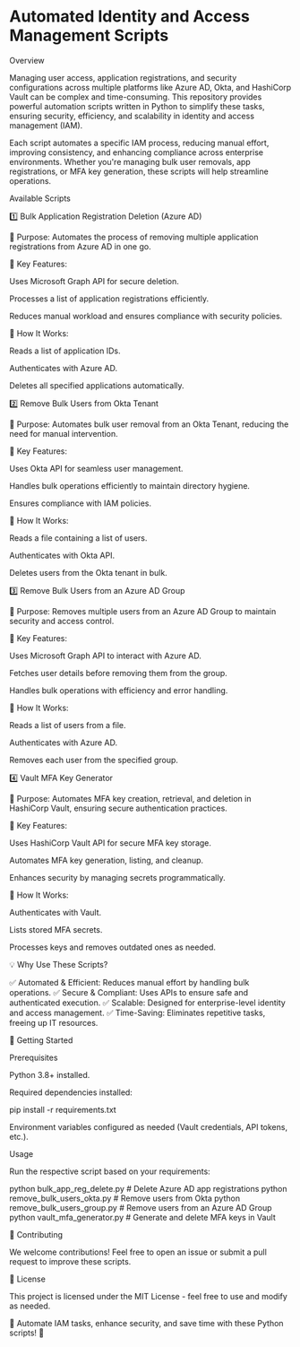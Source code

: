 # Automated Identity and Access Management Scripts

Overview

Managing user access, application registrations, and security configurations across multiple platforms like Azure AD, Okta, and HashiCorp Vault can be complex and time-consuming. This repository provides powerful automation scripts written in Python to simplify these tasks, ensuring security, efficiency, and scalability in identity and access management (IAM).

Each script automates a specific IAM process, reducing manual effort, improving consistency, and enhancing compliance across enterprise environments. Whether you're managing bulk user removals, app registrations, or MFA key generation, these scripts will help streamline operations.

Available Scripts

1️⃣ Bulk Application Registration Deletion (Azure AD)

🔹 Purpose: Automates the process of removing multiple application registrations from Azure AD in one go.

🔹 Key Features:

Uses Microsoft Graph API for secure deletion.

Processes a list of application registrations efficiently.

Reduces manual workload and ensures compliance with security policies.

🔹 How It Works:

Reads a list of application IDs.

Authenticates with Azure AD.

Deletes all specified applications automatically.

2️⃣ Remove Bulk Users from Okta Tenant

🔹 Purpose: Automates bulk user removal from an Okta Tenant, reducing the need for manual intervention.

🔹 Key Features:

Uses Okta API for seamless user management.

Handles bulk operations efficiently to maintain directory hygiene.

Ensures compliance with IAM policies.

🔹 How It Works:

Reads a file containing a list of users.

Authenticates with Okta API.

Deletes users from the Okta tenant in bulk.

3️⃣ Remove Bulk Users from an Azure AD Group

🔹 Purpose: Removes multiple users from an Azure AD Group to maintain security and access control.

🔹 Key Features:

Uses Microsoft Graph API to interact with Azure AD.

Fetches user details before removing them from the group.

Handles bulk operations with efficiency and error handling.

🔹 How It Works:

Reads a list of users from a file.

Authenticates with Azure AD.

Removes each user from the specified group.

4️⃣ Vault MFA Key Generator

🔹 Purpose: Automates MFA key creation, retrieval, and deletion in HashiCorp Vault, ensuring secure authentication practices.

🔹 Key Features:

Uses HashiCorp Vault API for secure MFA key storage.

Automates MFA key generation, listing, and cleanup.

Enhances security by managing secrets programmatically.

🔹 How It Works:

Authenticates with Vault.

Lists stored MFA secrets.

Processes keys and removes outdated ones as needed.

💡 Why Use These Scripts?

✅ Automated & Efficient: Reduces manual effort by handling bulk operations.
✅ Secure & Compliant: Uses APIs to ensure safe and authenticated execution.
✅ Scalable: Designed for enterprise-level identity and access management.
✅ Time-Saving: Eliminates repetitive tasks, freeing up IT resources.

🚀 Getting Started

Prerequisites

Python 3.8+ installed.

Required dependencies installed:

pip install -r requirements.txt

Environment variables configured as needed (Vault credentials, API tokens, etc.).

Usage

Run the respective script based on your requirements:

python bulk_app_reg_delete.py  # Delete Azure AD app registrations
python remove_bulk_users_okta.py  # Remove users from Okta
python remove_bulk_users_group.py  # Remove users from an Azure AD Group
python vault_mfa_generator.py  # Generate and delete MFA keys in Vault

🤝 Contributing

We welcome contributions! Feel free to open an issue or submit a pull request to improve these scripts.

📜 License

This project is licensed under the MIT License - feel free to use and modify as needed.

🚀 Automate IAM tasks, enhance security, and save time with these Python scripts! 🔐


